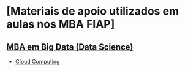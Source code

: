 # [Materiais de apoio utilizados em aulas nos MBA FIAP]
## [MBA em Big Data (Data Science)](https://github.com/thiagonogueira/fiap/bdt)
- [Cloud Computing](https://github.com/thiagonogueira/fiap/bdt/cloud_computing)

